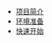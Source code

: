 
* [项目简介](/zh-cn/guide/guide.md)
* [环境准备](/zh-cn/guide/enviroment.md)
* [快速开始](/zh-cn/guide/quickstart.md)

[comment]: <> (    * [INPUT]&#40;/zh-cn/code/example/input.md&#41;)